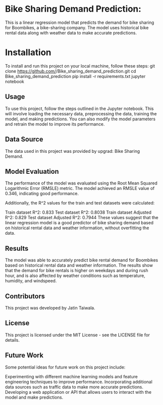 # Bike Sharing Demand Prediction:
This is a linear regression model that predicts the demand for bike sharing for Boombikes, a bike-sharing company. The model uses historical bike rental data along with weather data to make accurate predictions.

# Installation
To install and run this project on your local machine, follow these steps:
git clone https://github.com/<JatinTaiwala>/Bike_sharing_demand_prediction.git
cd Bike_sharing_demand_prediction
pip install -r requirements.txt
jupyter notebook
## Usage
To use this project, follow the steps outlined in the Jupyter notebook. This will involve loading the necessary data, preprocessing the data, training the model, and making predictions. You can also modify the model parameters and retrain the model to improve its performance.

## Data Source
The data used in this project was provided by upgrad: Bike Sharing Demand.

## Model Evaluation
The performance of the model was evaluated using the Root Mean Squared Logarithmic Error (RMSLE) metric. The model achieved an RMSLE value of 0.346, indicating good performance.

Additionally, the R^2 values for the train and test datasets were calculated:

Train dataset R^2: 0.833
Test dataset R^2: 0.8038
Train dataset Adjusted R^2: 0.829
Test dataset Adjusted R^2: 0.7944
These values suggest that the linear regression model is a good predictor of bike sharing demand based on historical rental data and weather information, without overfitting the data.
## Results
The model was able to accurately predict bike rental demand for Boombikes based on historical rental data and weather information. The results show that the demand for bike rentals is higher on weekdays and during rush hour, and is also affected by weather conditions such as temperature, humidity, and windspeed.

## Contributors
This project was developed by Jatin Taiwala.

## License
This project is licensed under the MIT License - see the LICENSE file for details.
## Future Work
Some potential ideas for future work on this project include:

Experimenting with different machine learning models and feature engineering techniques to improve performance.
Incorporating additional data sources such as traffic data to make more accurate predictions.
Developing a web application or API that allows users to interact with the model and make predictions.
